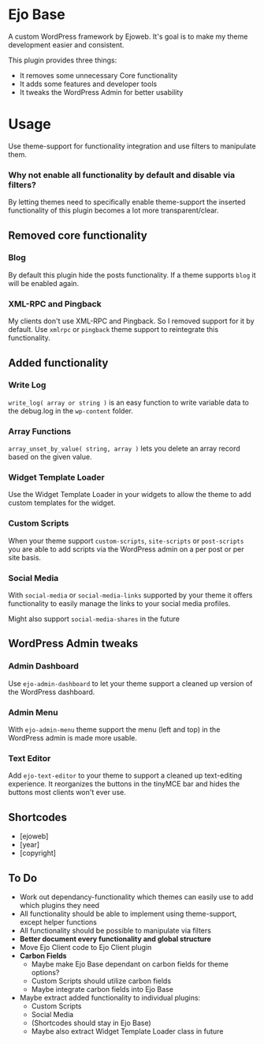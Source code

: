 # Ejo Base
A custom WordPress framework by Ejoweb. It's goal is to make my theme development easier and consistent.

This plugin provides three things:
- It removes some unnecessary Core functionality
- It adds some features and developer tools
- It tweaks the WordPress Admin for better usability

# Usage
Use theme-support for functionality integration and use filters to manipulate them.

### Why not enable all functionality by default and disable via filters?
By letting themes need to specifically enable theme-support the inserted functionality of this plugin becomes a lot more transparent/clear. 

## Removed core functionality

### Blog
By default this plugin hide the posts functionality. If a theme supports `blog` it will be enabled again.

### XML-RPC and Pingback
My clients don't use XML-RPC and Pingback. So I removed support for it by default. Use `xmlrpc` or `pingback` theme support to reintegrate this functionality.

## Added functionality

### Write Log
`write_log( array or string )` is an easy function to write variable data to the debug.log in the `wp-content` folder.

### Array Functions
`array_unset_by_value( string, array )` lets you delete an array record based on the given value.

### Widget Template Loader
Use the Widget Template Loader in your widgets to allow the theme to add custom templates for the widget.

### Custom Scripts
When your theme support `custom-scripts`, `site-scripts` or `post-scripts` you are able to add scripts via the WordPress admin on a per post or per site basis. 

### Social Media
With `social-media` or `social-media-links` supported by your theme it offers functionality to easily manage the links to your social media profiles. 

Might also support `social-media-shares` in the future

## WordPress Admin tweaks

### Admin Dashboard
Use `ejo-admin-dashboard` to let your theme support a cleaned up version of the WordPress dashboard.

### Admin Menu
With `ejo-admin-menu` theme support the menu (left and top) in the WordPress admin is made more usable.

### Text Editor
Add `ejo-text-editor` to your theme to support a cleaned up text-editing experience. It reorganizes the buttons in the tinyMCE bar and hides the buttons most clients won't ever use.


## Shortcodes
* [ejoweb]
* [year]
* [copyright]

## To Do
* Work out dependancy-functionality which themes can easily use to add which plugins they need
* All functionality should be able to implement using theme-support, except helper functions
* All functionality should be possible to manipulate via filters
* **Better document every functionality and global structure**
* Move Ejo Client code to Ejo Client plugin
* **Carbon Fields**
  * Maybe make Ejo Base dependant on carbon fields for theme options?
  * Custom Scripts should utilize carbon fields
  * Maybe integrate carbon fields into Ejo Base
* Maybe extract added functionality to individual plugins:
  - Custom Scripts
  - Social Media
  - (Shortcodes should stay in Ejo Base)
  - Maybe also extract Widget Template Loader class in future